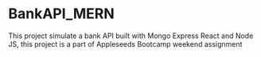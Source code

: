 # BankAPI_MERN
This project simulate a bank API built with Mongo Express React and Node JS, this project is a part of Appleseeds Bootcamp weekend assignment
